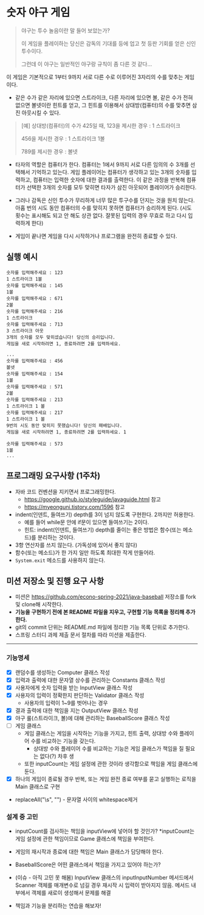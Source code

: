 # 숫자 야구 게임
> 야구는 투수 놀음이란 말 들어 보았는가?
> 
> 이 게임을 플레이하는 당신은 감독의 기대를 등에 업고 첫 등판 기회를 얻은 신인 투수이다.
> 
> 그런데 이 야구는 일반적인 야구랑 규칙이 좀 다른 것 같다…

이 게임은 기본적으로 1부터 9까지 서로 다른 수로 이루어진 3자리의 수를 맞추는 게임이다.

* 같은 수가 같은 자리에 있으면 스트라이크, 다른 자리에 있으면 볼, 같은 수가 전혀 없으면 볼넷이란 힌트를 얻고, 그 힌트를 이용해서 상대방(컴퓨터)의 수를 맞추면 삼진 아웃시킬 수 있다.
> [예] 상대방(컴퓨터)의 수가 425일 때, 123을 제시한 경우 : 1 스트라이크
> 
> 456을 제시한 경우 : 1 스트라이크 1볼
> 
> 789를 제시한 경우 : 볼넷

* 타자의 역할은 컴퓨터가 한다. 컴퓨터는 1에서 9까지 서로 다른 임의의 수 3개를 선택해서 기억하고 있는다. 
  게임 플레이어는 컴퓨터가 생각하고 있는 3개의 숫자를 입력하고, 컴퓨터는 입력한 숫자에 대한 결과를 출력한다. 
  이 같은 과정을 반복해 컴퓨터가 선택한 3개의 숫자를 모두 맞히면 타자가 삼진 아웃되어 플레이어가 승리한다.

* 그러나 감독은 신인 투수가 무리하게 너무 많은 투구수를 던지는 것을 원치 않는다.
아홉 번의 시도 동안 컴퓨터의 수를 맞히지 못하면 컴퓨터가 승리하게 된다.
  (시도 횟수는 표시해도 되고 안 해도 상관 없다. 잘못된 입력의 경우 무효로 하고 다시 입력하게 한다)
* 게임이 끝나면 게임을 다시 시작하거나 프로그램을 완전히 종료할 수 있다. 

## 실행 예시
```
숫자를 입력해주세요 : 123
1 스트라이크 1볼
숫자를 입력해주세요 : 145
1볼 
숫자를 입력해주세요 : 671
2볼
숫자를 입력해주세요 : 216
1 스트라이크 
숫자를 입력해주세요 : 713
3 스트라이크 아웃
3개의 숫자를 모두 맞히셨습니다! 당신의 승리입니다.
게임을 새로 시작하려면 1, 종료하려면 2를 입력하세요.
```

```
...
숫자를 입력해주세요 : 456
볼넷
숫자를 입력해주세요 : 154 
1볼 
숫자를 입력해주세요 : 571 
2볼
숫자를 입력해주세요 : 213
1 스트라이크 1 볼
숫자를 입력해주세요 : 217
1 스트라이크 1 볼
9번의 시도 동안 맞히지 못했습니다! 당신의 패배입니다.
게임을 새로 시작하려면 1, 종료하려면 2를 입력하세요. 1

숫자를 입력해주세요 : 573
1볼
...
```

## 프로그래밍 요구사항 (1주차)

* 자바 코드 컨벤션을 지키면서 프로그래밍한다.
  * https://google.github.io/styleguide/javaguide.html 참고
  * https://myeonguni.tistory.com/1596 참고 
* indent(인덴트, 들여쓰기) depth를 3이 넘지 않도록 구현한다. 2까지만 허용한다.
  * 예를 들어 while문 안에 if문이 있으면 들여쓰기는 2이다.
  * 힌트: indent(인덴트, 들여쓰기) depth를 줄이는 좋은 방법은 함수(또는 메소드)를 분리하는 것이다. 
* 3항 연산자를 쓰지 않는다. (가독성에 있어서 좋지 않다)
* 함수(또는 메소드)가 한 가지 일만 하도록 최대한 작게 만들어라.
* `System.exit` 메소드를 사용하지 않는다.

## 미션 저장소 및 진행 요구 사항

* 미션은 https://github.com/econo-spring-2021/java-baseball 저장소를 fork 및 clone해 시작한다.
* **기능을 구현하기 전에 본 README 파일을 지우고, 구현할 기능 목록을 정리해 추가한다.**
* git의 commit 단위는 README.md 파일에 정리한 기능 목록 단위로 추가한다.
* 스프링 스터디 과제 제출 문서 절차를 따라 미션을 제출한다.
---
### 기능명세
-[x] 랜덤수를 생성하는 Computer 클래스 작성
-[x] 입력과 출력에 대한 문자열 상수를 관리하는 Constants 클래스 작성
-[x] 사용자에게 숫자 입력을 받는 InputView 클래스 작성
-[x] 사용자의 입력이 정확한지 판단하는 Validator 클래스 작성
  - 사용자의 입력이 1~9를 벗어나는 경우
-[x] 결과 출력에 대한 책임을 지는 OutputView 클래스 작성
-[x] 야구 룰(스트라이크, 볼)에 대해 관리하는 BaseballScore 클래스 작성
-[ ] 게임 클래스
  - 게임 클래스는 게임을 시작하는 기능을 가지고, 힌트 출력, 상대방 수와 플레이어 수를 비교하는 기능을 갖는다.
    - 상대방 수와 플레이어 수를 비교하는 기능은 게임 클래스가 책임을 질 필요는 없다(?) 차후 생
  - 또한 inputCount는 게임 설정에 관한 것이라 생각함으로 책임을 게임 클래스에 둔다.
-[x] 하나의 게임이 종료될 경우 반복, 또는 게임 완전 종료 여부를 묻고 실행하는 로직을 Main 클래스로 구현

* replaceAll("\\s", "") - 문자열 사이의 whitespace제거

### 설계 중 고민
* inputCount를 검사하는 책임을 inputView에 넣어야 할 것인가?
  *inputCount는 게임 설정에 관한 책임이므로 Game 클래스에 책임을 부여한다.
  
* 게임의 재시작과 종료에 대한 책임은 Main 클래스가 담당해야 한다.
* BaseballScore은 어떤 클래스에서 책임을 가지고 있어야 하는가?
* (이슈 - 아직 고민 못 해봄) InputView 클래스의 inputInputNumber 메서드에서 Scanner 객체를 매개변수로 넘길 경우 재시작 시 입력이 받아지지 않음. 메서드 내부에서 객체를 새로이 생성해서 문제를 해결


* 책임과 기능을 분리하는 연습을 해보자!